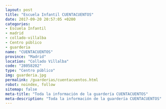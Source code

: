 ```yaml
---
layout: post
title: "Escuela Infantil CUENTACUENTOS"
date: 2017-09-20 20:57:05 +0200
categories:
- Escuela Infantil
- madrid
- collado-villalba
- Centro público
- guarderia
name: "CUENTACUENTOS"
province: "Madrid"
location: "Collado Villalba"
code: "28058202"
type: "Centro público"
img: guarderia.jpg
permalink: /guarderias/cuentacuentos.html
robot: noindex, follow
sitemap: false
meta-title: "Toda la información de la guardería CUENTACUENTOS"
meta-description: "Toda la información de la guardería CUENTACUENTOS"
---
```

